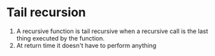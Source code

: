 # Tail recursion
1. A recursive function is tail recursive when a recursive call is the last thing executed by the function.
2. At return time it doesn't have to perform anything